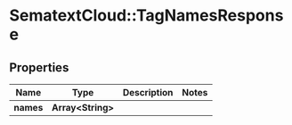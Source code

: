 # SematextCloud::TagNamesResponse

## Properties

| Name      | Type                    | Description | Notes |
| --------- | ----------------------- | ----------- | ----- |
| **names** | **Array&lt;String&gt;** |             |
